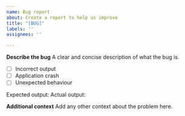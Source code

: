 ```yaml
---
name: Bug report
about: Create a report to help us improve
title: "[BUG]"
labels: ''
assignees: ''

---
```


**Describe the bug**
A clear and concise description of what the bug is.

- [ ] Incorrect output
- [ ] Application crash
- [ ] Unexpected behaviour

Expected output:
Actual output:

**Additional context**
Add any other context about the problem here.
